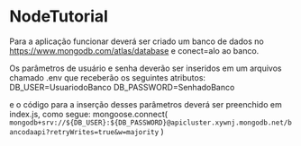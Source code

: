 # NodeTutorial

Para a aplicação funcionar deverá ser criado um banco de dados no https://www.mongodb.com/atlas/database e conect=alo ao banco.

Os parâmetros de usuário e senha deverão ser inseridos em um arquivos chamado .env que receberão os seguintes atributos:
DB_USER=UsuariodoBanco
DB_PASSWORD=SenhadoBanco

e o código para a inserção desses parâmetros deverá ser preenchido em index.js, como segue:
mongoose.connect(
    `mongodb+srv://${DB_USER}:${DB_PASSWORD}@apicluster.xywnj.mongodb.net/bancodaapi?retryWrites=true&w=majority`
    )
